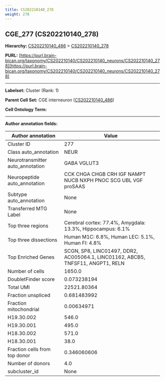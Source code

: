 ```yaml
---
title: CS202210140_278
weight: 278
---
```

## CGE_277 (CS202210140_278)
<b>Hierarchy: </b>
[CS202210140_486](../CS202210140_486) >
[CS202210140_278](../CS202210140_278)

**PURL:** [https://purl.brain-bican.org/taxonomy/CS202210140/CS202210140_neurons/CS202210140_278](https://purl.brain-bican.org/taxonomy/CS202210140/CS202210140_neurons/CS202210140_278)

---


**Labelset:** Cluster (Rank: 1)

**Parent Cell Set:** CGE interneuron ([CS202210140_486](../CS202210140_486))



**Cell Ontology Term:** 

[MARKER GENES.]: #


---

[TRANSFERRED ANNOTATIONS.]: #


[AUTHOR ANNOTATION FIELDS.]: #


**Author annotation fields:**

| Author annotation | Value |
|-------------------|-------|
|Cluster ID|277|
|Class auto_annotation|NEUR|
|Neurotransmitter auto_annotation|GABA VGLUT3|
|Neuropeptide auto_annotation|CCK CHGA CHGB CRH IGF NAMPT NUCB NXPH PNOC SCG UBL VGF proSAAS|
|Subtype auto_annotation|None|
|Transferred MTG Label|None|
|Top three regions|Cerebral cortex: 77.4%, Amygdala: 13.3%, Hippocampus: 6.1%|
|Top three dissections|Human M1C: 6.8%, Human LEC: 5.1%, Human FI: 4.8%|
|Top Enriched Genes|SCGN, SP8, LINC01497, DDR2, AC005064.1, LINC01162, ABCB5, TNFSF11, ANGPT1, RELN|
|Number of cells|1650.0|
|DoubletFinder score|0.073238194|
|Total UMI|22521.80364|
|Fraction unspliced|0.681483992|
|Fraction mitochondrial|0.00634971|
|H19.30.002|546.0|
|H19.30.001|495.0|
|H18.30.002|571.0|
|H18.30.001|38.0|
|Fraction cells from top donor|0.346060606|
|Number of donors|4.0|
|subcluster_id|None|
